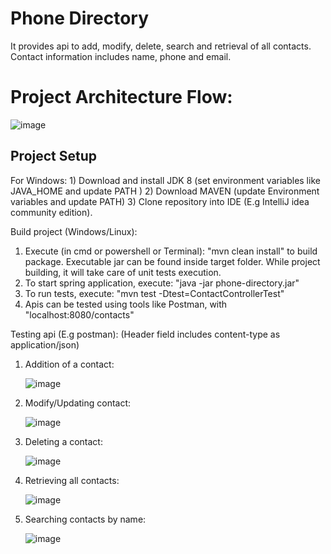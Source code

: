 # Phone Directory
It provides api to add, modify, delete, search and retrieval of all contacts. Contact information includes name, phone and email.

# Project Architecture Flow:

![image](https://github.com/SanketKutumbe/phone-directory/assets/30076041/f639cee5-317b-4571-a1b4-feb8b75ed45c)


<h2> Project Setup </h2>
For Windows:
1) Download and install JDK 8 (set environment variables like JAVA_HOME and update PATH )
2) Download MAVEN (update Environment variables and update PATH)
3) Clone repository into IDE (E.g IntelliJ idea community edition).

Build project (Windows/Linux):
1) Execute (in cmd or powershell or Terminal): "mvn clean install" to build package. Executable jar can be found inside target folder. While project building, it will take care of unit tests execution.
2) To start spring application, execute: "java -jar phone-directory.jar"
3) To run tests, execute: "mvn test -Dtest=ContactControllerTest" 
4) Apis can be tested using tools like Postman, with "localhost:8080/contacts"

Testing api (E.g postman): (Header field includes content-type as application/json)
1) Addition of a contact:

   ![image](https://github.com/SanketKutumbe/phone-directory/assets/30076041/ea7609dc-355f-4912-8019-f1e32a6ee3bd)


3) Modify/Updating contact:

   ![image](https://github.com/SanketKutumbe/phone-directory/assets/30076041/acadf30f-cc5f-46c4-87ec-6370bcdea79e)


4) Deleting a contact:

   ![image](https://github.com/SanketKutumbe/phone-directory/assets/30076041/19206342-71cc-447b-be07-9f536a5cdf8d)


5) Retrieving all contacts:

   ![image](https://github.com/SanketKutumbe/phone-directory/assets/30076041/9878ee48-0d11-4596-8c8c-f612359b89f8)


7) Searching contacts by name:

   ![image](https://github.com/SanketKutumbe/magic-dice-game/assets/30076041/e7d57335-5886-4d29-b1e6-3fa637943db8)



   
   
